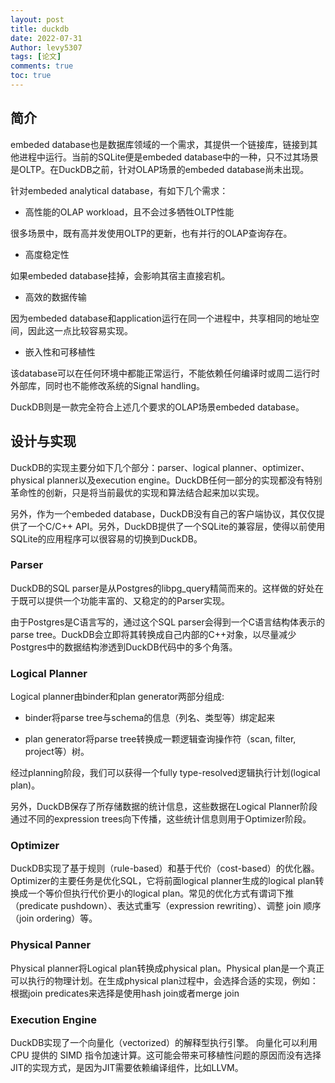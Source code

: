 ```yaml
---
layout: post
title: duckdb
date: 2022-07-31
Author: levy5307
tags: [论文]
comments: true
toc: true
---
```


## 简介

embeded database也是数据库领域的一个需求，其提供一个链接库，链接到其他进程中运行。当前的SQLite便是embeded database中的一种，只不过其场景是OLTP。在DuckDB之前，针对OLAP场景的embeded database尚未出现。

针对embeded analytical database，有如下几个需求：

- 高性能的OLAP workload，且不会过多牺牲OLTP性能

很多场景中，既有高并发使用OLTP的更新，也有并行的OLAP查询存在。

- 高度稳定性

如果embeded database挂掉，会影响其宿主直接宕机。

- 高效的数据传输

因为embeded database和application运行在同一个进程中，共享相同的地址空间，因此这一点比较容易实现。

- 嵌入性和可移植性

该database可以在任何环境中都能正常运行，不能依赖任何编译时或周二运行时外部库，同时也不能修改系统的Signal handling。

DuckDB则是一款完全符合上述几个要求的OLAP场景embeded database。

## 设计与实现

DuckDB的实现主要分如下几个部分：parser、logical planner、optimizer、physical planner以及execution engine。DuckDB任何一部分的实现都没有特别革命性的创新，只是将当前最优的实现和算法结合起来加以实现。

另外，作为一个embeded database，DuckDB没有自己的客户端协议，其仅仅提供了一个C/C++ API。另外，DuckDB提供了一个SQLite的兼容层，使得以前使用SQLite的应用程序可以很容易的切换到DuckDB。

### Parser

DuckDB的SQL parser是从Postgres的libpg_query精简而来的。这样做的好处在于既可以提供一个功能丰富的、又稳定的的Parser实现。

由于Postgres是C语言写的，通过这个SQL parser会得到一个C语言结构体表示的parse tree。DuckDB会立即将其转换成自己内部的C++对象，以尽量减少Postgres中的数据结构渗透到DuckDB代码中的多个角落。

### Logical Planner

Logical planner由binder和plan generator两部分组成:

- binder将parse tree与schema的信息（列名、类型等）绑定起来

- plan generator将parse tree转换成一颗逻辑查询操作符（scan, filter, project等）树。

经过planning阶段，我们可以获得一个fully type-resolved逻辑执行计划(logical plan)。

另外，DuckDB保存了所存储数据的统计信息，这些数据在Logical Planner阶段通过不同的expression trees向下传播，这些统计信息则用于Optimizer阶段。

### Optimizer

DuckDB实现了基于规则（rule-based）和基于代价（cost-based）的优化器。Optimizer的主要任务是优化SQL，它将前面logical planner生成的logical plan转换成一个等价但执行代价更小的logical plan。常见的优化方式有谓词下推（predicate pushdown）、表达式重写（expression rewriting）、调整 join 顺序（join ordering）等。

### Physical Panner

Physical planner将Logical plan转换成physical plan。Physical plan是一个真正可以执行的物理计划。在生成physical plan过程中，会选择合适的实现，例如：根据join predicates来选择是使用hash join或者merge join

### Execution Engine

DuckDB实现了一个向量化（vectorized）的解释型执行引擎。 向量化可以利用 CPU 提供的 SIMD 指令加速计算。这可能会带来可移植性问题的原因而没有选择JIT的实现方式，是因为JIT需要依赖编译组件，比如LLVM。

